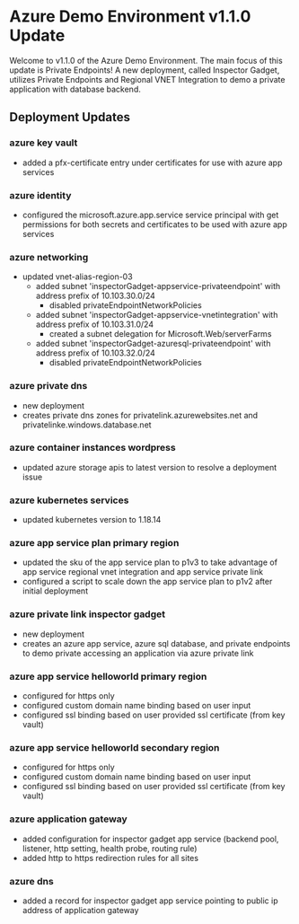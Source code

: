 # Azure Demo Environment v1.1.0 Update

Welcome to v1.1.0 of the Azure Demo Environment. The main focus of this update
is Private Endpoints! A new deployment, called Inspector Gadget, utilizes
Private Endpoints and Regional VNET Integration to demo a private application
with database backend.

## Deployment Updates

### azure key vault

- added a pfx-certificate entry under certificates for use with azure app
  services

### azure identity

- configured the microsoft.azure.app.service service principal with get
  permissions for both secrets and certificates to be used with azure app
  services

### azure networking

- updated vnet-alias-region-03
  - added subnet 'inspectorGadget-appservice-privateendpoint' with address
    prefix of 10.103.30.0/24
    - disabled privateEndpointNetworkPolicies
  - added subnet 'inspectorGadget-appservice-vnetintegration' with address
    prefix of 10.103.31.0/24
    - created a subnet delegation for Microsoft.Web/serverFarms
  - added subnet 'inspectorGadget-azuresql-privateendpoint' with address prefix
    of 10.103.32.0/24
    - disabled privateEndpointNetworkPolicies

### azure private dns

- new deployment
- creates private dns zones for privatelink.azurewebsites.net and
  privatelinke.windows.database.net

### azure container instances wordpress

- updated azure storage apis to latest version to resolve a deployment issue

### azure kubernetes services

- updated kubernetes version to 1.18.14

### azure app service plan primary region

- updated the sku of the app service plan to p1v3 to take advantage of app
  service regional vnet integration and app service private link
- configured a script to scale down the app service plan to p1v2 after initial
  deployment

### azure private link inspector gadget

- new deployment
- creates an azure app service, azure sql database, and private endpoints to
  demo private accessing an application via azure private link

### azure app service helloworld primary region

- configured for https only
- configured custom domain name binding based on user input
- configured ssl binding based on user provided ssl certificate (from key vault)

### azure app service helloworld secondary region

- configured for https only
- configured custom domain name binding based on user input
- configured ssl binding based on user provided ssl certificate (from key vault)

### azure application gateway

- added configuration for inspector gadget app service (backend pool, listener,
  http setting, health probe, routing rule)
- added http to https redirection rules for all sites

### azure dns

- added a record for inspector gadget app service pointing to public ip address
  of application gateway
